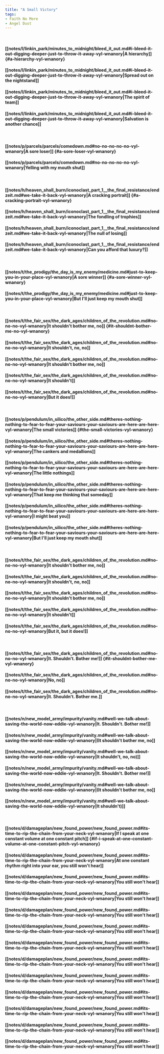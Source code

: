 ```yaml
---
title: "A Small Victory"
tags:
- Faith No More
- Angel Dust
---
```

&nbsp;
#### [[notes/l/linkin_park/minutes_to_midnight/bleed_it_out.md#i-bleed-it-out-digging-deeper-just-to-throw-it-away-vyl-wnanory|A hierarchy]] {#a-hierarchy-vyl-wnanory}
#### [[notes/l/linkin_park/minutes_to_midnight/bleed_it_out.md#i-bleed-it-out-digging-deeper-just-to-throw-it-away-vyl-wnanory|Spread out on the nightstand]]
#### [[notes/l/linkin_park/minutes_to_midnight/bleed_it_out.md#i-bleed-it-out-digging-deeper-just-to-throw-it-away-vyl-wnanory|The spirit of team]]
#### [[notes/l/linkin_park/minutes_to_midnight/bleed_it_out.md#i-bleed-it-out-digging-deeper-just-to-throw-it-away-vyl-wnanory|Salvation is another chance]]
&nbsp;
#### [[notes/p/parcels/parcels/comedown.md#no-no-no-no-no-vyl-wnanory|A sore loser]] {#a-sore-loser-vyl-wnanory}
#### [[notes/p/parcels/parcels/comedown.md#no-no-no-no-no-vyl-wnanory|Yelling with my mouth shut]]
&nbsp;
#### [[notes/h/heaven_shall_burn/iconoclast_part_1__the_final_resistance/endzeit.md#we-take-it-back-vyl-wnanory|A cracking portrait]] {#a-cracking-portrait-vyl-wnanory}
#### [[notes/h/heaven_shall_burn/iconoclast_part_1__the_final_resistance/endzeit.md#we-take-it-back-vyl-wnanory|The fondling of trophies]]
#### [[notes/h/heaven_shall_burn/iconoclast_part_1__the_final_resistance/endzeit.md#we-take-it-back-vyl-wnanory|The null of losing]]
#### [[notes/h/heaven_shall_burn/iconoclast_part_1__the_final_resistance/endzeit.md#we-take-it-back-vyl-wnanory|Can you afford that luxury?]]
&nbsp;
#### [[notes/t/the_prodigy/the_day_is_my_enemy/medicine.md#just-to-keep-you-in-your-place-vyl-wnanory|A sore winner]] {#a-sore-winner-vyl-wnanory}
#### [[notes/t/the_prodigy/the_day_is_my_enemy/medicine.md#just-to-keep-you-in-your-place-vyl-wnanory|But I'll just keep my mouth shut]]
&nbsp;
#### [[notes/t/the_fair_sex/the_dark_ages/children_of_the_revolution.md#no-no-no-vyl-wnanory|It shouldn't bother me, no]] {#it-shouldnt-bother-me-no-vyl-wnanory}
#### [[notes/t/the_fair_sex/the_dark_ages/children_of_the_revolution.md#no-no-no-vyl-wnanory|It shouldn't, no, no]]
#### [[notes/t/the_fair_sex/the_dark_ages/children_of_the_revolution.md#no-no-no-vyl-wnanory|It shouldn't bother me, no]]
#### [[notes/t/the_fair_sex/the_dark_ages/children_of_the_revolution.md#no-no-no-vyl-wnanory|It shouldn't]]
#### [[notes/t/the_fair_sex/the_dark_ages/children_of_the_revolution.md#no-no-no-vyl-wnanory|But it does!]]
&nbsp;
#### [[notes/p/pendulum/in_silico/the_other_side.md#theres-nothing-nothing-to-fear-to-fear-your-saviours-your-saviours-are-here-are-here-vyl-wnanory|The small victories]] {#the-small-victories-vyl-wnanory}
#### [[notes/p/pendulum/in_silico/the_other_side.md#theres-nothing-nothing-to-fear-to-fear-your-saviours-your-saviours-are-here-are-here-vyl-wnanory|The cankers and medallions]]
#### [[notes/p/pendulum/in_silico/the_other_side.md#theres-nothing-nothing-to-fear-to-fear-your-saviours-your-saviours-are-here-are-here-vyl-wnanory|The little nothings]]
#### [[notes/p/pendulum/in_silico/the_other_side.md#theres-nothing-nothing-to-fear-to-fear-your-saviours-your-saviours-are-here-are-here-vyl-wnanory|That keep me thinking that someday]]
#### [[notes/p/pendulum/in_silico/the_other_side.md#theres-nothing-nothing-to-fear-to-fear-your-saviours-your-saviours-are-here-are-here-vyl-wnanory|I might beat you]]
#### [[notes/p/pendulum/in_silico/the_other_side.md#theres-nothing-nothing-to-fear-to-fear-your-saviours-your-saviours-are-here-are-here-vyl-wnanory|But I'll just keep my mouth shut]]
&nbsp;
#### [[notes/t/the_fair_sex/the_dark_ages/children_of_the_revolution.md#no-no-no-vyl-wnanory|It shouldn't bother me, no]]
#### [[notes/t/the_fair_sex/the_dark_ages/children_of_the_revolution.md#no-no-no-vyl-wnanory|It shouldn't, no, no]]
#### [[notes/t/the_fair_sex/the_dark_ages/children_of_the_revolution.md#no-no-no-vyl-wnanory|It shouldn't bother me, no]]
#### [[notes/t/the_fair_sex/the_dark_ages/children_of_the_revolution.md#no-no-no-vyl-wnanory|It shouldn't]]
#### [[notes/t/the_fair_sex/the_dark_ages/children_of_the_revolution.md#no-no-no-vyl-wnanory|But it, but it does!]]
&nbsp;
#### [[notes/t/the_fair_sex/the_dark_ages/children_of_the_revolution.md#no-no-no-vyl-wnanory|It. Shouldn't. Bother me!]] {#it-shouldnt-bother-me-vyl-wnanory}
#### [[notes/t/the_fair_sex/the_dark_ages/children_of_the_revolution.md#no-no-no-vyl-wnanory|No, no]]
#### [[notes/t/the_fair_sex/the_dark_ages/children_of_the_revolution.md#no-no-no-vyl-wnanory|It. Shouldn't. Bother me.]]
&nbsp;
#### [[notes/n/new_model_army/impurity/vanity.md#well-we-talk-about-saving-the-world-now-eddie-vyl-wnanory|It. Shouldn't. Bother me!]]
#### [[notes/n/new_model_army/impurity/vanity.md#well-we-talk-about-saving-the-world-now-eddie-vyl-wnanory|(It shouldn't bother me, no]]
#### [[notes/n/new_model_army/impurity/vanity.md#well-we-talk-about-saving-the-world-now-eddie-vyl-wnanory|It shouldn't, no, no)]]
#### [[notes/n/new_model_army/impurity/vanity.md#well-we-talk-about-saving-the-world-now-eddie-vyl-wnanory|It. Shouldn't. Bother me!]]
#### [[notes/n/new_model_army/impurity/vanity.md#well-we-talk-about-saving-the-world-now-eddie-vyl-wnanory|(It shouldn't bother me, no]]
#### [[notes/n/new_model_army/impurity/vanity.md#well-we-talk-about-saving-the-world-now-eddie-vyl-wnanory|It shouldn't)]]
&nbsp;
#### [[notes/d/damageplan/new_found_power/new_found_power.md#its-time-to-rip-the-chain-from-your-neck-vyl-wnanory|If I speak at one constant volume at one constant pitch]] {#if-i-speak-at-one-constant-volume-at-one-constant-pitch-vyl-wnanory}
#### [[notes/d/damageplan/new_found_power/new_found_power.md#its-time-to-rip-the-chain-from-your-neck-vyl-wnanory|At one constant rhythm right into your ear, you still won't hear]]
#### [[notes/d/damageplan/new_found_power/new_found_power.md#its-time-to-rip-the-chain-from-your-neck-vyl-wnanory|You still won't hear]]
#### [[notes/d/damageplan/new_found_power/new_found_power.md#its-time-to-rip-the-chain-from-your-neck-vyl-wnanory|You still won't hear]]
#### [[notes/d/damageplan/new_found_power/new_found_power.md#its-time-to-rip-the-chain-from-your-neck-vyl-wnanory|You still won't hear]]
#### [[notes/d/damageplan/new_found_power/new_found_power.md#its-time-to-rip-the-chain-from-your-neck-vyl-wnanory|You still won't hear]]
#### [[notes/d/damageplan/new_found_power/new_found_power.md#its-time-to-rip-the-chain-from-your-neck-vyl-wnanory|You still won't hear]]
#### [[notes/d/damageplan/new_found_power/new_found_power.md#its-time-to-rip-the-chain-from-your-neck-vyl-wnanory|You still won't hear]]
#### [[notes/d/damageplan/new_found_power/new_found_power.md#its-time-to-rip-the-chain-from-your-neck-vyl-wnanory|You still won't hear]]
#### [[notes/d/damageplan/new_found_power/new_found_power.md#its-time-to-rip-the-chain-from-your-neck-vyl-wnanory|You still won't hear]]
#### [[notes/d/damageplan/new_found_power/new_found_power.md#its-time-to-rip-the-chain-from-your-neck-vyl-wnanory|You still won't hear]]
#### [[notes/d/damageplan/new_found_power/new_found_power.md#its-time-to-rip-the-chain-from-your-neck-vyl-wnanory|You still won't hear]]
#### [[notes/d/damageplan/new_found_power/new_found_power.md#its-time-to-rip-the-chain-from-your-neck-vyl-wnanory|You still won't hear]]
